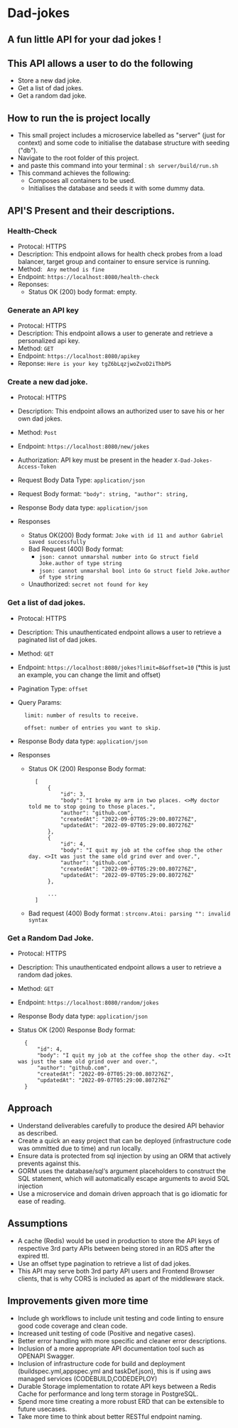 # Dad-jokes

## A fun little API for your dad jokes !

## This API allows a user to do the following

- Store a new dad joke.
- Get a list of dad jokes.
- Get a random dad joke.

## How to run the is project locally 

- This small project includes a microservice labelled as "server" (just for context) and 
    some code to initialise the database structure with seeding ("db").
- Navigate to the root folder of this project.
- and paste this command into your terminal : ```sh server/build/run.sh```
- This command achieves the following:
    - Composes all containers to be used.
    - Initialises the database and seeds it with some dummy data.

## API'S Present and their descriptions.

### Health-Check

- Protocal: HTTPS
- Description: This endpoint allows for health check probes from a load balancer, target group and container to ensure service is running.
- Method: `` Any method is fine``
- Endpoint: ``https://localhost:8080/health-check``
- Reponses:
    - Status OK (200) body format: empty.

### Generate an API key

- Protocal: HTTPS
- Description: This endpoint allows a user to generate and retrieve a personalized api key.
- Method: ``GET``
- Endpoint: ``https://localhost:8080/apikey``
- Reponse: ``Here is your key tgZ6bLqzjwoZvoD2iThbPS``

### Create a new dad joke.

- Protocal: HTTPS
- Description: This endpoint allows an authorized user to save his or her own dad jokes.
- Method: ``Post``
- Endpoint: ``https://localhost:8080/new/jokes``
- Authorization:   API key must be present in the header                                     ``X-Dad-Jokes-Access-Token``

- Request Body Data Type: ``application/json``
- Request Body format: 
    ``
        "body": string,
        "author": string,
    ``

- Response Body data type: ``application/json``
- Responses
    - Status OK(200) Body format: ``Joke with id 11 and author Gabriel saved successfully``
    - Bad Request (400) Body format: 
        - `` json: cannot unmarshal number into Go struct field Joke.author of type string ``
        - `` json: cannot unmarshal bool into Go struct field Joke.author of type string ``
    - Unauthorized: `` secret not found for key ``

### Get a list of dad jokes.

- Protocal: HTTPS
- Description: This unauthenticated endpoint allows a user to retrieve a paginated list 
            of dad jokes.
- Method: ``GET``
- Endpoint: ``https://localhost:8080/jokes?limit=8&offset=10`` (*this is just an example, you can change the limit and offset)
- Pagination Type: ``offset``
- Query Params: 


        limit: number of results to receive.

        offset: number of entries you want to skip.


- Response Body data type: ``application/json``
- Responses
    - Status OK (200) Response Body format: 


            [
                {
                    "id": 3,
                    "body": "I broke my arm in two places. <>My doctor told me to stop going to those places.",
                    "author": "github.com",
                    "createdAt": "2022-09-07T05:29:00.807276Z",
                    "updatedAt": "2022-09-07T05:29:00.807276Z"
                },
                {
                    "id": 4,
                    "body": "I quit my job at the coffee shop the other day. <>It was just the same old grind over and over.",
                    "author": "github.com",
                    "createdAt": "2022-09-07T05:29:00.807276Z",
                    "updatedAt": "2022-09-07T05:29:00.807276Z"
                },

                ...
            ]
    - Bad request (400) Body format : ``strconv.Atoi: parsing "": invalid syntax``


### Get a Random Dad Joke.

- Protocal: HTTPS
- Description: This unauthenticated endpoint allows a user to retrieve a random dad jokes.
- Method: ``GET``
- Endpoint: ``https://localhost:8080/random/jokes``
- Response Body data type: ``application/json``
- Status OK (200) Response Body format: 

        {
            "id": 4,
            "body": "I quit my job at the coffee shop the other day. <>It was just the same old grind over and over.",
            "author": "github.com",
            "createdAt": "2022-09-07T05:29:00.807276Z",
            "updatedAt": "2022-09-07T05:29:00.807276Z"
        }

## Approach

- Understand deliverables carefully to produce the desired API behavior as described.
- Create a quick an easy project that can be deployed (infrastructure code was ommitted due to time) and run locally.
- Ensure data is protected from sql injection by using an ORM that actively prevents against this.
- GORM uses the database/sql‘s argument placeholders to construct the SQL statement,
which will automatically escape arguments to avoid SQL injection
- Use a microservice and domain driven approach that is go idiomatic for ease of reading.

## Assumptions

- A cache (Redis) would be used in production to store the API keys of respective 3rd party APIs between being stored in an RDS after the expired ttl.
- Use an offset type pagination to retrieve a list of dad jokes.
- This API may serve both 3rd party API users and Frontend Browser clients, that is why CORS is included as apart of the middleware stack.


## Improvements given more time

- Include gh workflows to include unit testing and code linting to ensure good code coverage
and clean code.
- Increased unit testing of code (Positive and negative cases).
- Better error handling with more specific and cleaner error descriptions.
- Inclusion of a more appropriate API documentation tool such as  OPENAPI Swagger.
- Inclusion of infrastructure code for build and deployment (buildspec.yml,appspec.yml and taskDef.json), this is if using aws managed services (CODEBUILD,CODEDEPLOY)
- Durable Storage implementation to rotate API keys between a Redis Cache for performance and long term storage in PostgreSQL.
- Spend more time creating a more robust ERD that can be extensible to future usecases.
- Take more time to think about better RESTful endpoint naming.





